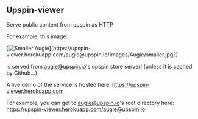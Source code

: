 ## Upspin-viewer

Serve public content from upspin as HTTP

For example, this image:

[![Smaller Augie](https://upspin-viewer.herokuapp.com/augie@upspin.io/Images/Augie/smaller.jpg?)](https://upspin-viewer.herokuapp.com/augie@upspin.io/Images/Augie/smaller.jpg?)

is served from augie@upspin.io's upspin store server! (unless it is
cached by Github...)

A live demo of the service is hosted here:
https://upspin-viewer.herokuapp.com

For example, you can get to augie@upspin.io's root directory here:
https://upspin-viewer.herokuapp.com/augie@upspin.io
